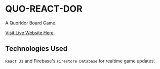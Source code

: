 # QUO-REACT-DOR
A Quoridor Board Game.

[Visit Live Website Here](https://abhay8696.github.io/quo-react-dor/).

## Technologies Used
`React Js` and Firebase's `Firestore Database` for realtime game updates.
